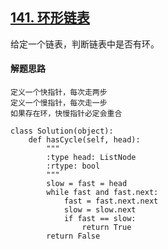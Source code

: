 ## [141. 环形链表](https://leetcode-cn.com/problems/linked-list-cycle/)

给定一个链表，判断链表中是否有环。

#### 解题思路
```
定义一个快指针，每次走两步
定义一个慢指针，每次走一步
如果存在环，快慢指针必定会重合

class Solution(object):
    def hasCycle(self, head):
        """
        :type head: ListNode
        :rtype: bool
        """
        slow = fast = head
        while fast and fast.next:
            fast = fast.next.next
            slow = slow.next
            if fast == slow:
                return True
        return False
```